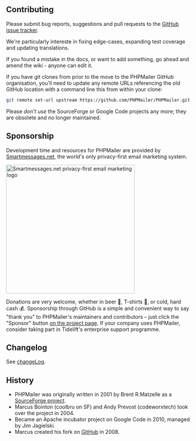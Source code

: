## Contributing
Please submit bug reports, suggestions and pull requests to the [GitHub issue tracker]().

We're particularly intereste in fixing edge-cases, expanding test coverage and updating translations.

If you found a mistake in the docs, or want to add something, go ahead and amend the wiki - anyone can edit it.

If you have git clones from prior to the move to the PHPMailer GitHub organisation, you'll need to update any remote URLs referencing the old GitHub location with a command line this from within your clone:

```sh
git remote set-url upstream https://github.com/PHPMailer/PHPMailer.git
```

Please *don't use* the SourceForge or Google Code projects any more; they are obsolete and no longer maintained.
## Sponsorship
Development time and resources for PHPMailer are provided by [Smartmessages.net](), the world's only privacy-first email marketing system.

<a href="https://info.smartmessages.net/"><img src="https://www.smartmessages.net/img/smartmessages-logo.svg" width="350" alt="Smartmessages.net privacy-first email marketing logo"></a>

Donations are very welcome, whether in beer 🍺, T-shirts 👕, or cold, hard cash 💰. Sponsorship through GitHub is a simple and convenient way to say "thank you" to PHPMailer's maintainers and contributors – just click the "Sponsor" button [on the project page](https://github.com/PHPMailer/PHPMailer). If your company uses PHPMailer, consider taking part in Tidelift's enterprise support programme.
## Changelog
See [changeLog]().
## History
* PHPMailer was originally written in 2001 by Brent R.Matzelle as a [SourceForge project]().
* Marcus Bointon (coolbru on SF) and Andy Prevost (codeworxtech) took over the project in 2004.
* Became an Apache incubator project on Google Code in 2010, managed by Jim Jagielski.
* Marcus created his fork on [GitHub]() in 2008.
